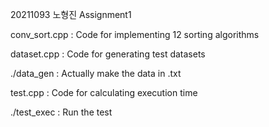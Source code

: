 20211093 노형진 Assignment1

conv_sort.cpp : Code for implementing 12 sorting algorithms

dataset.cpp : Code for generating test datasets

./data_gen : Actually make the data in .txt

test.cpp : Code for calculating execution time

./test_exec : Run the test
